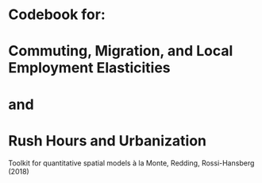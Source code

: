 # Codebook for:
# Commuting, Migration, and Local Employment Elasticities
# and
# Rush Hours and Urbanization
Toolkit for quantitative spatial models à la Monte, Redding, Rossi-Hansberg (2018)
